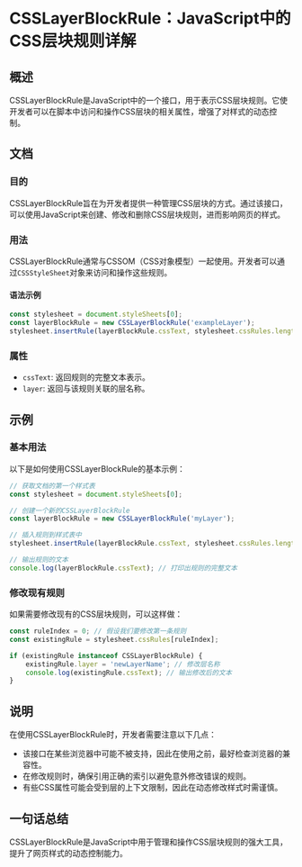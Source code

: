 <!--
Meta Description: # CSSLayerBlockRule：JavaScript中的CSS层块规则详解 ## 概述 CSSLayerBlockRule是JavaScript中的一个接口，用于表示CSS层块规则。它使开发者可以在脚本中访问和操作CSS层块的相关属性，增强了对样式的动态控制。 ## 文档 ### 目的 CS...
Meta Keywords: stylesheet, const, layerblockrule, csstext, csslayerblockrule
-->

# CSSLayerBlockRule：JavaScript中的CSS层块规则详解

## 概述
CSSLayerBlockRule是JavaScript中的一个接口，用于表示CSS层块规则。它使开发者可以在脚本中访问和操作CSS层块的相关属性，增强了对样式的动态控制。

## 文档
### 目的
CSSLayerBlockRule旨在为开发者提供一种管理CSS层块的方式。通过该接口，可以使用JavaScript来创建、修改和删除CSS层块规则，进而影响网页的样式。

### 用法
CSSLayerBlockRule通常与CSSOM（CSS对象模型）一起使用。开发者可以通过`CSSStyleSheet`对象来访问和操作这些规则。

#### 语法示例
```javascript
const stylesheet = document.styleSheets[0];
const layerBlockRule = new CSSLayerBlockRule('exampleLayer');
stylesheet.insertRule(layerBlockRule.cssText, stylesheet.cssRules.length);
```

### 属性
- `cssText`: 返回规则的完整文本表示。
- `layer`: 返回与该规则关联的层名称。

## 示例
### 基本用法
以下是如何使用CSSLayerBlockRule的基本示例：

```javascript
// 获取文档的第一个样式表
const stylesheet = document.styleSheets[0];

// 创建一个新的CSSLayerBlockRule
const layerBlockRule = new CSSLayerBlockRule('myLayer');

// 插入规则到样式表中
stylesheet.insertRule(layerBlockRule.cssText, stylesheet.cssRules.length);

// 输出规则的文本
console.log(layerBlockRule.cssText); // 打印出规则的完整文本
```

### 修改现有规则
如果需要修改现有的CSS层块规则，可以这样做：

```javascript
const ruleIndex = 0; // 假设我们要修改第一条规则
const existingRule = stylesheet.cssRules[ruleIndex];

if (existingRule instanceof CSSLayerBlockRule) {
    existingRule.layer = 'newLayerName'; // 修改层名称
    console.log(existingRule.cssText); // 输出修改后的文本
}
```

## 说明
在使用CSSLayerBlockRule时，开发者需要注意以下几点：
- 该接口在某些浏览器中可能不被支持，因此在使用之前，最好检查浏览器的兼容性。
- 在修改规则时，确保引用正确的索引以避免意外修改错误的规则。
- 有些CSS属性可能会受到层的上下文限制，因此在动态修改样式时需谨慎。

## 一句话总结
CSSLayerBlockRule是JavaScript中用于管理和操作CSS层块规则的强大工具，提升了网页样式的动态控制能力。